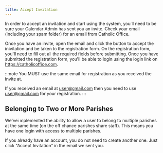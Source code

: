 ```yaml
---
title: Accept Invitation
---
```


In order to accept an invitation and start using the system, you'll need to be sure your Calendar Admin has sent you an invite. Check your email (including your spam folder) for an email from Catholic Office.

Once you have an invite, open the email and click the button to accept the inivitation and be taken to the registration form. On the registration form, you'll need to fill out all the required fields before submitting. Once you have submitted the registration form, you'll be able to login using the login link on https://catholicoffice.com.

:::note
You MUST use the same email for registration as you received the invite at.

If you received an email at user@gmail.com then you need to use user@gmail.com for your registration.
:::

## Belonging to Two or More Parishes

We'vei mplemented the ability to allow a user to belong to multiple parishes at the same time (on the off chance parishes share staff). This means you have one login with access
to multiple parishes.

If you already have an account, you do not need to create another one. Just click "Accept Invitation" in the email we sent you.